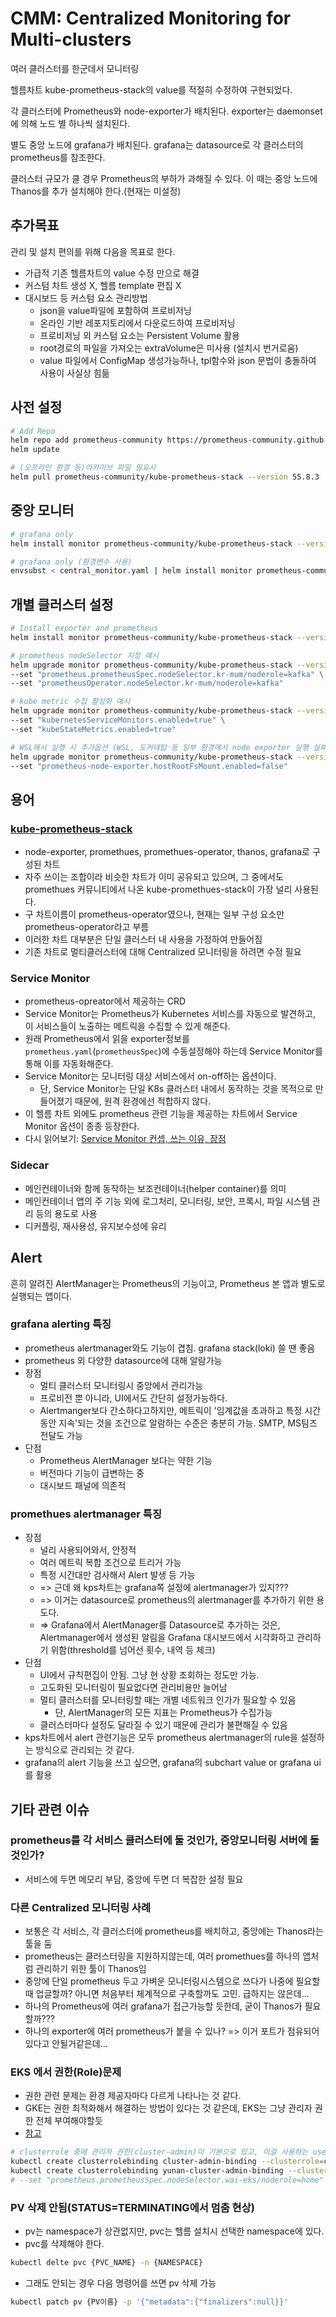 # CMM: Centralized Monitoring for Multi-clusters

여러 클러스터를 한군데서 모니터링

헬름차트 kube-prometheus-stack의 value를 적절히 수정하여 구현되었다.

각 클러스터에 Prometheus와 node-exporter가 배치된다. exporter는 daemonset에 의해 노드 별 하나씩 설치된다.

별도 중앙 노드에 grafana가 배치된다. grafana는 datasource로 각 클러스터의 prometheus를 참조한다.

클러스터 규모가 클 경우 Prometheus의 부하가 과해질 수 있다. 이 때는 중앙 노드에 Thanos를 추가 설치해야 한다.(현재는 미설정)

## 추가목표

관리 및 설치 편의를 위해 다음을 목표로 한다.

- 가급적 기존 헬름차트의 value 수정 만으로 해결
- 커스텀 차트 생성 X, 헬름 template 편집 X
- 대시보드 등 커스텀 요소 관리방법
  - json을 value파일에 포함하여 프로비저닝
  - 온라인 기반 레포지토리에서 다운로드하여 프로비저닝
  - 프로비저닝 외 커스텀 요소는 Persistent Volume 활용
  - root경로의 파일을 가져오는 extraVolume은 미사용 (설치시 번거로움)
  - value 파일에서 ConfigMap 생성가능하나, tpl함수와 json 문법이 충돌하여 사용이 사실상 힘듦

## 사전 설정

```sh
# Add Repo
helm repo add prometheus-community https://prometheus-community.github.io/helm-charts
helm update

# (오프라인 환경 등)아카이브 파일 필요시
helm pull prometheus-community/kube-prometheus-stack --version 55.8.3
```

## 중앙 모니터

```sh
# grafana only
helm install monitor prometheus-community/kube-prometheus-stack --version 55.8.3 -n monitor -f central_monitor.yaml

# grafana only (환경변수 사용)
envsubst < central_monitor.yaml | helm install monitor prometheus-community/kube-prometheus-stack --version 55.8.3 -n monitor -f -
```

## 개별 클러스터 설정

```sh
# Install exporter and prometheus 
helm install monitor prometheus-community/kube-prometheus-stack --version 55.8.3 -f each_cluster.yaml -n monitor 

# prometheus nodeSelector 지정 예시
helm upgrade monitor prometheus-community/kube-prometheus-stack --version 55.8.3 -f each_cluster.yaml -n monitor \
--set "prometheus.prometheusSpec.nodeSelector.kr-mum/noderole=kafka" \
--set "prometheusOperator.nodeSelector.kr-mum/noderole=kafka"

# kube metric 수집 활성화 예시
helm upgrade monitor prometheus-community/kube-prometheus-stack --version 55.8.3 -f each_cluster.yaml -n monitor \
--set "kubernetesServiceMonitors.enabled=true" \
--set "kubeStateMetrics.enabled=true"

# WSL에서 실행 시 추가옵션 (WSL, 도커데탑 등 일부 환경에서 node exporter 실행 실패시에만 사용)
helm upgrade monitor prometheus-community/kube-prometheus-stack --version 55.8.3 -f each_cluster.yaml -n monitor \
--set "prometheus-node-exporter.hostRootFsMount.enabled=false"
```

## 용어

### [kube-prometheus-stack](https://artifacthub.io/packages/helm/prometheus-community/kube-prometheus-stack?modal=install)

- node-exporter, promethues, promethues-operator, thanos, grafana로 구성된 차트
- 자주 쓰이는 조합이라 비슷한 차트가 이미 공유되고 있으며, 그 중에서도 promethues 커뮤니티에서 나온 kube-promethues-stack이 가장 널리 사용된다.
- 구 차트이름이 prometheus-operator였으나, 현재는 일부 구성 요소만 prometheus-operator라고 부름
- 이러한 차트 대부분은 단일 클러스터 내 사용을 가정하여 만들어짐
- 기존 차트로 멀티클러스터에 대해 Centralized 모니터링을 하려면 수정 필요

### Service Monitor

- prometheus-opreator에서 제공하는 CRD
- Service Monitor는 Prometheus가 Kubernetes 서비스를 자동으로 발견하고, 이 서비스들이 노출하는 메트릭을 수집할 수 있게 해준다.
- 원래 Prometheus에서 읽을 exporter정보를 `prometheus.yaml`(`prometheusSpec`)에 수동설정해야 하는데 Service Monitor를 통해 이를 자동화해준다.
- Service Monitor는 모니터링 대상 서비스에서 on-off하는 옵션이다.
  - 단, Service Monitor는 단일 K8s 클러스터 내에서 동작하는 것을 목적으로 만들어졌기 때문에, 원격 환경에선 적합하지 않다.
- 이 헬름 차트 외에도 prometheus 관련 기능을 제공하는 차트에서 Service Monitor 옵션이 종종 등장한다.
- 다시 읽어보기: [Service Monitor 컨셉, 쓰는 이유, 장점](https://jerryljh.medium.com/prometheus-servicemonitor-98ccca35a13e)

### Sidecar

- 메인컨테이너와 함께 동작하는 보조컨테이너(helper container)를 의미
- 메인컨테이너 앱의 주 기능 외에 로그처리, 모니터링, 보안, 프록시, 파일 시스템 관리 등의 용도로 사용
- 디커플링, 재사용성, 유지보수성에 유리

## Alert

흔히 알려진 AlertManager는 Prometheus의 기능이고, Prometheus 본 앱과 별도로 실행되는 앱이다.

### grafana alerting 특징

- prometheus alertmanager와도 기능이 겹침. grafana stack(loki) 쓸 땐 좋음
- prometheus 외 다양한 datasource에 대해 알람가능
- 장점
  - 멀티 클러스터 모니터링시 중앙에서 관리가능
  - 프로비전 뿐 아니라, UI에서도 간단히 설정가능하다.
  - Alertmanger보다 간소하다고하지만, 메트릭이 '임계값을 초과하고 특정 시간동안 지속'되는 것을 조건으로 알람하는 수준은 충분히 가능. SMTP, MS팀즈 전달도 가능
- 단점
  - Prometheus AlertManager 보다는 약한 기능
  - 버전마다 기능이 급변하는 중
  - 대시보드 패널에 의존적

### promethues alertmanager 특징

- 장점
  - 널리 사용되어와서, 안정적
  - 여러 메트릭 복합 조건으로 트리거 가능
  - 특정 시간대만 검사해서 Alert 발생 등 가능
  - => 근데 왜 kps차트는 grafana쪽 설정에 alertmanager가 있지???
  - => 이거는 datasource로 prometheus의 alertmanager를 추가하기 위한 용도다.
  - => Grafana에서 AlertManager를 Datasource로 추가하는 것은, Alertmanager에서 생성된 알림을 Grafana 대시보드에서 시각화하고 관리하기 위함(threshold를 넘어선 횟수, 내역 등 체크)
- 단점
  - UI에서 규칙편집이 안됨. 그냥 현 상황 조회하는 정도만 가능.
  - 고도화된 모니터링이 필요없다면 관리비용만 늘어남
  - 멀티 클러스터를 모니터링할 때는 개별 네트워크 인가가 필요할 수 있음
    - 단, AlertManager의 모든 지표는 Prometheus가 수집가능
  - 클러스터마다 설정도 달라질 수 있기 때문에 관리가 불편해질 수 있음
- kps차트에서 alert 관련기능은 모두 prometheus alertmanager의 rule을 설정하는 방식으로 관리되는 것 같다.
- grafana의 alert 기능을 쓰고 싶으면, grafana의 subchart value or grafana ui를 활용

## 기타 관련 이슈

### prometheus를 각 서비스 클러스터에 둘 것인가, 중앙모니터링 서버에 둘 것인가?

- 서비스에 두면 메모리 부담, 중앙에 두면 더 복잡한 설정 필요

### 다른 Centralized 모니터링 사례

- 보통은 각 서비스, 각 클러스터에 prometheus를 배치하고, 중앙에는 Thanos라는 툴을 둠
- prometheus는 클러스터링을 지원하지않는데, 여러 promethues를 하나의 앱처럼 관리하기 위한 툴이 Thanos임
- 중앙에 단일 prometheus 두고 가벼운 모니터링시스템으로 쓰다가 나중에 필요할 때 업글할까? 아니면 처음부터 체계적으로 구축할까도 고민. 급하지는 않은데...
- 하나의 Prometheus에 여러 grafana가 접근가능할 듯한데, 굳이 Thanos가 필요할까???
- 하나의 exporter에 여러 prometheus가 붙을 수 있나? => 이거 포트가 점유되어있다고 안될거같은데...

### EKS 에서 권한(Role)문제

- 권한 관련 문제는 환경 제공자마다 다르게 나타나는 것 같다.
- GKE는 권한 최적화해서 해결하는 방법이 있다는 것 같은데, EKS는 그냥 관리자 권한 전체 부여해야할듯
- [참고](https://github.com/prometheus-operator/prometheus-operator/issues/1189)

```sh
# clusterrole 중에 관리자 권한(cluster-admin)이 기본으로 있고, 이걸 사용하는 user에게 clusterbinding으로 연결해준다.
kubectl create clusterrolebinding cluster-admin-binding --clusterrole=cluster-admin --user=your.email@address.com 
kubectl create clusterrolebinding yunan-cluster-admin-binding --clusterrole=cluster-admin --user=yunan_all
# --set "prometheus.prometheusSpec.nodeSelector.wai-eks/noderole=home" \
```

### PV 삭제 안됨(STATUS=TERMINATING에서 멈춤 현상)

- pv는 namespace가 상관없지만, pvc는 헬름 설치시 선택한 namespace에 있다.
- pvc를 삭제해야 한다.

```sh
kubectl delte pvc {PVC_NAME} -n {NAMESPACE}
```

- 그래도 안되는 경우 다음 명령어를 쓰면 pv 삭제 가능

```sh
kubectl patch pv {PV이름} -p '{"metadata":{"finalizers":null}}'
```
